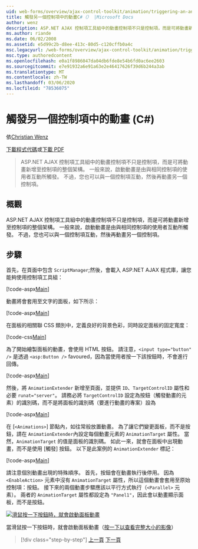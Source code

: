 ```yaml
---
uid: web-forms/overview/ajax-control-toolkit/animation/triggering-an-animation-in-another-control-cs
title: 觸發另一個控制項中的動畫C#（） |Microsoft Docs
author: wenz
description: ASP.NET AJAX 控制項工具組中的動畫控制項不只是控制項，而是可將動畫新增至控制項的整個架構。 一般來說，啟動 。
ms.author: riande
ms.date: 06/02/2008
ms.assetid: e5d99c2b-d8ee-413c-80d5-c120cffb0a4c
msc.legacyurl: /web-forms/overview/ajax-control-toolkit/animation/triggering-an-animation-in-another-control-cs
msc.type: authoredcontent
ms.openlocfilehash: e0a1f8986047da04db6fde8e54b6fd0ac6ee2603
ms.sourcegitcommit: e7e91932a6e91a63e2e46417626f39d6b244a3ab
ms.translationtype: MT
ms.contentlocale: zh-TW
ms.lasthandoff: 03/06/2020
ms.locfileid: "78536075"
---
```

# <a name="triggering-an-animation-in-another-control-c"></a>觸發另一個控制項中的動畫 (C#)

依[Christian Wenz](https://github.com/wenz)

[下載程式代碼](https://download.microsoft.com/download/f/9/a/f9a26acd-8df4-4484-8a18-199e4598f411/Animation8.cs.zip)或[下載 PDF](https://download.microsoft.com/download/6/7/1/6718d452-ff89-4d3f-a90e-c74ec2d636a3/animation8CS.pdf)

> ASP.NET AJAX 控制項工具組中的動畫控制項不只是控制項，而是可將動畫新增至控制項的整個架構。 一般來說，啟動動畫是由與相同控制項的使用者互動所觸發。 不過，您也可以與一個控制項互動，然後再動畫另一個控制項。

## <a name="overview"></a>概觀

ASP.NET AJAX 控制項工具組中的動畫控制項不只是控制項，而是可將動畫新增至控制項的整個架構。 一般來說，啟動動畫是由與相同控制項的使用者互動所觸發。 不過，您也可以與一個控制項互動，然後再動畫另一個控制項。

## <a name="steps"></a>步驟

首先，在頁面中包含 `ScriptManager`;然後，會載入 ASP.NET AJAX 程式庫，讓您能夠使用控制項工具組：

[!code-aspx[Main](triggering-an-animation-in-another-control-cs/samples/sample1.aspx)]

動畫將會套用至文字的面板，如下所示：

[!code-aspx[Main](triggering-an-animation-in-another-control-cs/samples/sample2.aspx)]

在面板的相關聯 CSS 類別中，定義良好的背景色彩，同時設定面板的固定寬度：

[!code-css[Main](triggering-an-animation-in-another-control-cs/samples/sample3.css)]

為了開始繪製面板的動畫，會使用 HTML 按鈕。 請注意，`<input type="button" />` 是透過 `<asp:Button />` favoured，因為當使用者按一下該按鈕時，不會進行回傳。

[!code-aspx[Main](triggering-an-animation-in-another-control-cs/samples/sample4.aspx)]

然後，將 `AnimationExtender` 新增至頁面，並提供 `ID`、`TargetControlID` 屬性和必要 `runat="server"`。 請務必將 `TargetControlID` 設定為按鈕（觸發動畫的元素）的識別碼，而不是將面板的識別碼（要進行動畫的專案）設為

[!code-aspx[Main](triggering-an-animation-in-another-control-cs/samples/sample5.aspx)]

在 [`<Animations>`] 節點內，如往常般放置動畫。 為了讓它們變更面板，而不是按鈕，請在 `AnimationExtender`內設定每個動畫元素的 `AnimationTarget` 屬性。 當然，`AnimationTarget` 的值是面板的識別碼。 如此一來，就會在面板中出現動畫，而不是使用 [觸發] 按鈕。 以下是此案例的 `AnimationExtender` 標記：

[!code-aspx[Main](triggering-an-animation-in-another-control-cs/samples/sample6.aspx)]

請注意個別動畫出現的特殊順序。 首先，按鈕會在動畫執行後停用。 因為 `<EnableAction>` 元素中沒有 `AnimationTarget` 屬性，所以這個動畫會套用至原始控制項：按鈕。 接下來的兩個動畫步驟應該以平行方式執行（`<Parallel>` 元素）。 兩者的 `AnimationTarget` 屬性都設定為 `"Panel1"`，因此會以動畫顯示面板，而不是按鈕。

[![滑鼠按一下按鈕時，就會啟動面板動畫](triggering-an-animation-in-another-control-cs/_static/image2.png)](triggering-an-animation-in-another-control-cs/_static/image1.png)

當滑鼠按一下按鈕時，就會啟動面板動畫（[按一下以查看完整大小的影像](triggering-an-animation-in-another-control-cs/_static/image3.png)）

> [!div class="step-by-step"]
> [上一頁](disabling-actions-during-animation-cs.md)
> [下一頁](modifying-animations-from-the-server-side-cs.md)
